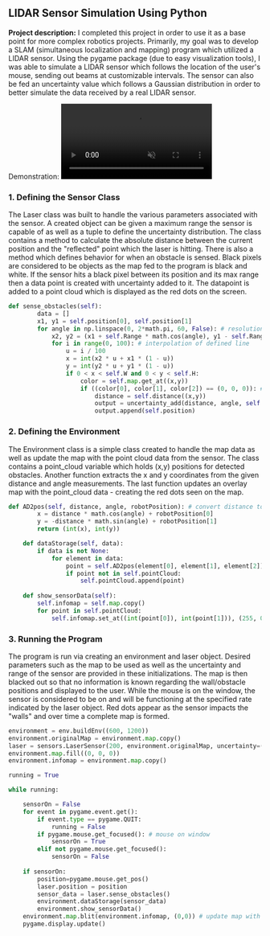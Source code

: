 ## LIDAR Sensor Simulation Using Python

**Project description:** I completed this project in order to use it as a base point for more complex robotics projects. Primarily, my goal was to develop a SLAM (simultaneous localization and mapping) program which utilized a LIDAR sensor. Using the pygame package (due to easy visualization tools), I was able to simulate a LIDAR sensor which follows the location of the user's mouse, sending out beams at customizable intervals. The sensor can also be fed an uncertainty value which follows a Gaussian distribution in order to better simulate the data received by a real LIDAR sensor. 

Demonstration: <video src="https://user-images.githubusercontent.com/41236722/141938673-df14ddb2-e90c-416c-8ab5-5776c6a73c04.mp4" data-canonical-src="https://user-images.githubusercontent.com/41236722/141938673-df14ddb2-e90c-416c-8ab5-5776c6a73c04.mp4" controls="controls" muted="muted" class="d-block rounded-bottom-2 width-fit" style="max-height:640px;"></video>

### 1. Defining the Sensor Class
The Laser class was built to handle the various parameters associated with the sensor. A created object can be given a maximum range the sensor is capable of as well as a tuple to define the uncertainty distribution. The class contains a method to calculate the absolute distance between the current position and the "reflected" point which the laser is hitting. There is also a method which defines behavior for when an obstacle is sensed. Black pixels are considered to be objects as the map fed to the program is black and white. If the sensor hits a black pixel between its position and its max range then a data point is created with uncertainty added to it. The datapoint is added to a point cloud which is displayed as the red dots on the screen.
```python
def sense_obstacles(self):
        data = []
        x1, y1 = self.position[0], self.position[1]
        for angle in np.linspace(0, 2*math.pi, 60, False): # resolution determined by number of sampling angles
            x2, y2 = (x1 + self.Range * math.cos(angle), y1 - self.Range * math.sin(angle)) # end of max length line segment
            for i in range(0, 100): # interpolation of defined line
                u = i / 100
                x = int(x2 * u + x1 * (1 - u))
                y = int(y2 * u + y1 * (1 - u))
                if 0 < x < self.W and 0 < y < self.H:
                    color = self.map.get_at((x,y))
                    if ((color[0], color[1], color[2]) == (0, 0, 0)): # black detected along line
                        distance = self.distance((x,y))
                        output = uncertainty_add(distance, angle, self.sigma)
                        output.append(self.position)
 ```

### 2. Defining the Environment
The Environment class is a simple class created to handle the map data as well as update the map with the point cloud data from the sensor. The class contains a point_cloud variable which holds (x,y) positions for detected obstacles. Another function extracts the x and y coordinates from the given distance and angle measurements. The last function updates an overlay map with the point_cloud data - creating the red dots seen on the map.

```python
def AD2pos(self, distance, angle, robotPosition): # convert distance to x and y position
        x = distance * math.cos(angle) + robotPosition[0]
        y = -distance * math.sin(angle) + robotPosition[1]
        return (int(x), int(y))

    def dataStorage(self, data):
        if data is not None:
            for element in data:
                point = self.AD2pos(element[0], element[1], element[2]) # get coordinates
                if point not in self.pointCloud:
                    self.pointCloud.append(point)
    
    def show_sensorData(self):
        self.infomap = self.map.copy()
        for point in self.pointCloud:
            self.infomap.set_at((int(point[0]), int(point[1])), (255, 0, 0)) # create red dots at position
```

### 3. Running the Program
The program is run via creating an environment and laser object. Desired parameters such as the map to be used as well as the uncertainty and range of the sensor are provided in these initializations. The map is then blacked out so that no information is known regarding the wall/obstacle positions and displayed to the user. While the mouse is on the window, the sensor is considered to be on and will be functioning at the specified rate indicated by the laser object. Red dots appear as the sensor impacts the "walls" and over time a complete map is formed.
```python
environment = env.buildEnv((600, 1200))
environment.originalMap = environment.map.copy()
laser = sensors.LaserSensor(200, environment.originalMap, uncertainty=(0.5,0.01))
environment.map.fill((0, 0, 0))
environment.infomap = environment.map.copy()

running = True

while running:

    sensorOn = False
    for event in pygame.event.get():
        if event.type == pygame.QUIT:
            running = False
        if pygame.mouse.get_focused(): # mouse on window
            sensorOn = True
        elif not pygame.mouse.get_focused():
            sensorOn = False
        
    if sensorOn:
        position=pygame.mouse.get_pos()
        laser.position = position
        sensor_data = laser.sense_obstacles()
        environment.dataStorage(sensor_data)
        environment.show_sensorData()
    environment.map.blit(environment.infomap, (0,0)) # update map with infomap containing sensor data
    pygame.display.update()

```
